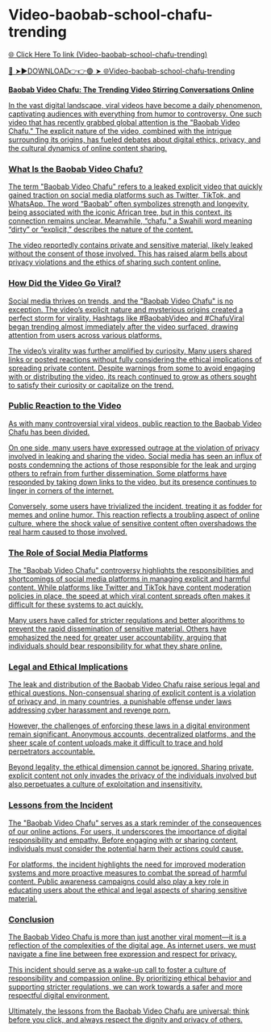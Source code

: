 # Video-baobab-school-chafu-trending

<a href="https://qomlix.cfd/HJGJDFSD"> 🌐 Click Here To link (Video-baobab-school-chafu-trending)

🔴 ➤►DOWNLOAD👉👉🟢 ➤  <a href="https://qomlix.cfd/HJGJDFSD"> 🌐Video-baobab-school-chafu-trending

**Baobab Video Chafu: The Trending Video Stirring Conversations Online**  

In the vast digital landscape, viral videos have become a daily phenomenon, captivating audiences with everything from humor to controversy. One such video that has recently grabbed global attention is the "Baobab Video Chafu." The explicit nature of the video, combined with the intrigue surrounding its origins, has fueled debates about digital ethics, privacy, and the cultural dynamics of online content sharing.

### **What Is the Baobab Video Chafu?**  

The term "Baobab Video Chafu" refers to a leaked explicit video that quickly gained traction on social media platforms such as Twitter, TikTok, and WhatsApp. The word “Baobab” often symbolizes strength and longevity, being associated with the iconic African tree, but in this context, its connection remains unclear. Meanwhile, “chafu,” a Swahili word meaning “dirty” or “explicit,” describes the nature of the content.  

The video reportedly contains private and sensitive material, likely leaked without the consent of those involved. This has raised alarm bells about privacy violations and the ethics of sharing such content online.  

### **How Did the Video Go Viral?**  

Social media thrives on trends, and the "Baobab Video Chafu" is no exception. The video’s explicit nature and mysterious origins created a perfect storm for virality. Hashtags like #BaobabVideo and #ChafuViral began trending almost immediately after the video surfaced, drawing attention from users across various platforms.  

The video’s virality was further amplified by curiosity. Many users shared links or posted reactions without fully considering the ethical implications of spreading private content. Despite warnings from some to avoid engaging with or distributing the video, its reach continued to grow as others sought to satisfy their curiosity or capitalize on the trend.  

### **Public Reaction to the Video**  

As with many controversial viral videos, public reaction to the Baobab Video Chafu has been divided.  

On one side, many users have expressed outrage at the violation of privacy involved in leaking and sharing the video. Social media has seen an influx of posts condemning the actions of those responsible for the leak and urging others to refrain from further dissemination. Some platforms have responded by taking down links to the video, but its presence continues to linger in corners of the internet.  

Conversely, some users have trivialized the incident, treating it as fodder for memes and online humor. This reaction reflects a troubling aspect of online culture, where the shock value of sensitive content often overshadows the real harm caused to those involved.  

### **The Role of Social Media Platforms**  

The "Baobab Video Chafu" controversy highlights the responsibilities and shortcomings of social media platforms in managing explicit and harmful content. While platforms like Twitter and TikTok have content moderation policies in place, the speed at which viral content spreads often makes it difficult for these systems to act quickly.  

Many users have called for stricter regulations and better algorithms to prevent the rapid dissemination of sensitive material. Others have emphasized the need for greater user accountability, arguing that individuals should bear responsibility for what they share online.  

### **Legal and Ethical Implications**  

The leak and distribution of the Baobab Video Chafu raise serious legal and ethical questions. Non-consensual sharing of explicit content is a violation of privacy and, in many countries, a punishable offense under laws addressing cyber harassment and revenge porn.  

However, the challenges of enforcing these laws in a digital environment remain significant. Anonymous accounts, decentralized platforms, and the sheer scale of content uploads make it difficult to trace and hold perpetrators accountable.  

Beyond legality, the ethical dimension cannot be ignored. Sharing private, explicit content not only invades the privacy of the individuals involved but also perpetuates a culture of exploitation and insensitivity.  

### **Lessons from the Incident**  

The "Baobab Video Chafu" serves as a stark reminder of the consequences of our online actions. For users, it underscores the importance of digital responsibility and empathy. Before engaging with or sharing content, individuals must consider the potential harm their actions could cause.  

For platforms, the incident highlights the need for improved moderation systems and more proactive measures to combat the spread of harmful content. Public awareness campaigns could also play a key role in educating users about the ethical and legal aspects of sharing sensitive material.  

### **Conclusion**  

The Baobab Video Chafu is more than just another viral moment—it is a reflection of the complexities of the digital age. As internet users, we must navigate a fine line between free expression and respect for privacy.  

This incident should serve as a wake-up call to foster a culture of responsibility and compassion online. By prioritizing ethical behavior and supporting stricter regulations, we can work towards a safer and more respectful digital environment.  

Ultimately, the lessons from the Baobab Video Chafu are universal: think before you click, and always respect the dignity and privacy of others.
